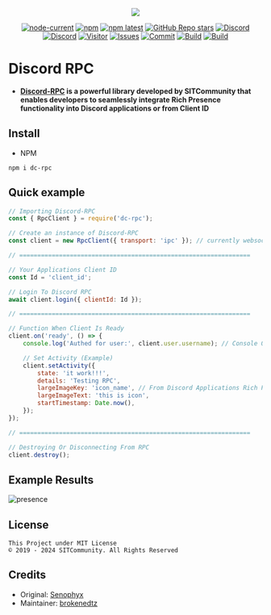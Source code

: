 <div align="center">
  <p>
    <a href="https://www.npmjs.com/package/dc-rpc" target="_blank" rel="noopener noreferrer"><img src="https://nodei.co/npm/dc-rpc.png?downloads=true&downloadRank=true&stars=true" /></a>
  </p>
  <p>
    <a href="https://nodejs.org/" target="_blank" rel="noopener noreferrer"><img alt="node-current" src="https://img.shields.io/node/v/dc-rpc" /></a>
    <a href="https://www.npmjs.com/package/dc-rpc" target="_blank" rel="noopener noreferrer"><img alt="npm" src="https://img.shields.io/npm/dt/dc-rpc" /></a>
    <a href="https://www.npmjs.com/package/dc-rpc" target="_blank" rel="noopener noreferrer"><img alt="npm latest" src="https://img.shields.io/npm/v/dc-rpc/latest?color=blue&label=dc-rpc%40latest&logo=npm" /></a>
    <a href="https://github.com/SITCommunity/discord-rpc" target="_blank" rel="noopener noreferrer"><img alt="GitHub Repo stars" src="https://img.shields.io/github/stars/SITCommunity/discord-rpc" /></a>
    <a href="https://discord.gg/qpT2AeYZRN" target="_blank" rel="noopener noreferrer"><img alt="Discord" src="https://img.shields.io/discord/887650006977347594?label=EterNomm&logo=discord" /></a>
    <a href="https://discord.cyrateam.xyz" target="_blank" rel="noopener noreferrer"><img alt="Discord" src="https://img.shields.io/discord/984857299858382908?style=flat&logo=discord&logoColor=white&label=SITCommunity" /></a>
    <a href="https://github.com/SITCommunity/discord-rpc" target="_blank" rel="noopener noreferrer"><img alt="Visitor" src="https://api.visitorbadge.io/api/visitors?path=https%3A%2F%2Fgithub.com%2FCyraTeam%2Fdiscord-rpc&countColor=%2337d67a&style=flat" /></a>
    <a href="https://github.com/SITCommunity/discord-rpc/issues" target="_blank" rel="noopener noreferrer"><img alt="Issues" src="https://img.shields.io/github/issues/SITCommunity/discord-rpc" /></a>
    <a href="https://github.com/SITCommunity/discord-rpc" target="_blank" rel="noopener noreferrer"><img alt="Commit" src="https://img.shields.io/github/commit-activity/y/SITCommunity/discord-rpc?label=Commit%20Activity&logo=github" /></a>
    <a href="https://github.com/SITCommunity/discord-rpc/actions/workflows/test.yml"><img alt="Build" src="https://img.shields.io/github/actions/workflow/status/SITCommunity/discord-rpc/.github%2Fworkflows%2Ftest.yml" /></a>
    <a href="https://github.com/SITCommunity/discord-rpc/blob/main/LICENSE"><img alt="Build" src="https://img.shields.io/npm/l/dc-rpc" /></a>
  </p>
</div>

# Discord RPC

- **[Discord-RPC] is a powerful library developed by SITCommunity that enables developers to seamlessly integrate Rich Presence functionality into Discord applications or from Client ID**

## Install

- NPM

```
npm i dc-rpc
```

## Quick example

```js
// Importing Discord-RPC
const { RpcClient } = require('dc-rpc');

// Create an instance of Discord-RPC
const client = new RpcClient({ transport: 'ipc' }); // currently websocket not supported

// ================================================================

// Your Applications Client ID
const Id = 'client_id';

// Login To Discord RPC
await client.login({ clientId: Id });

// ================================================================

// Function When Client Is Ready
client.on('ready', () => {
	console.log('Authed for user:', client.user.username); // Console Output: Authed for user: [discord_username]

	// Set Activity (Example)
	client.setActivity({
		state: 'it work!!!',
		details: 'Testing RPC',
		largeImageKey: 'icon_name', // From Discord Applications Rich Presence Assets
		largeImageText: 'this is icon',
		startTimestamp: Date.now(),
	});
});

// ================================================================

// Destroying Or Disconnecting From RPC
client.destroy();
```

## Example Results

![presence](https://github.com/user-attachments/assets/a53e95ff-e9e5-4b86-8c52-7935cd23d469)

## License

```
This Project under MIT License
© 2019 - 2024 SITCommunity. All Rights Reserved
```

## Credits

- Original: [Senophyx]
- Maintainer: [brokenedtz]

[Discord-RPC]: https://www.npmjs.com/package/dc-rpc
[Senophyx]: https://github.com/Senophyx
[brokenedtz]: https://github.com/brokenedtzjs